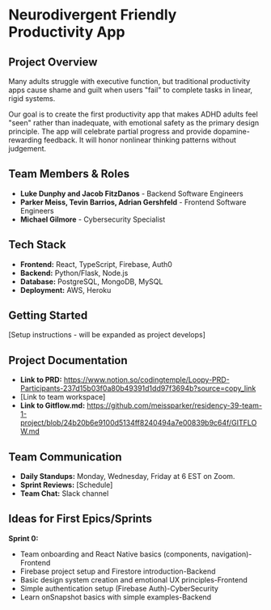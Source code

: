 # Neurodivergent Friendly Productivity App

## Project Overview
 Many adults struggle with executive function, but traditional productivity apps cause shame and guilt when users "fail" to complete tasks in linear, rigid systems.

 Our goal is to create the first productivity app that makes ADHD adults feel "seen" rather than inadequate, with emotional safety as the primary design principle. The app will celebrate partial progress and provide dopamine-rewarding feedback. It will honor nonlinear thinking patterns without judgement.

## Team Members & Roles
- **Luke Dunphy and Jacob FitzDanos** - Backend Software Engineers
- **Parker Meiss, Tevin Barrios, Adrian Gershfeld** - Frontend Software Engineers
- **Michael Gilmore** - Cybersecurity Specialist


## Tech Stack
- **Frontend:** React, TypeScript, Firebase, Auth0
- **Backend:** Python/Flask, Node.js
- **Database:** PostgreSQL, MongoDB, MySQL
- **Deployment:** AWS, Heroku

## Getting Started
[Setup instructions - will be expanded as project develops]

## Project Documentation
- **Link to PRD:** https://www.notion.so/codingtemple/Loopy-PRD-Participants-237d15b03f0a80b49391d1dd97f3694b?source=copy_link
- [Link to team workspace]
- **Link to Gitflow.md:** https://github.com/meissparker/residency-39-team-1-project/blob/24b20b6e9100d5134ff8240494a7e00839b9c64f/GITFLOW.md
  
## Team Communication
- **Daily Standups:** Monday, Wednesday, Friday at 6 EST on Zoom.
- **Sprint Reviews:** [Schedule]
- **Team Chat:** Slack channel

## Ideas for First Epics/Sprints
**Sprint 0:** 
- Team onboarding and React Native basics (components, navigation)-Frontend
- Firebase project setup and Firestore introduction-Backend
- Basic design system creation and emotional UX principles-Frontend
- Simple authentication setup (Firebase Auth)-CyberSecurity
- Learn onSnapshot basics with simple examples-Backend
